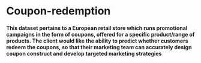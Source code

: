 # Coupon-redemption
#### This dataset pertains to a European retail store which runs promotional campaigns in the form of coupons, offered for a specific product/range of products. The client would like the ability to predict whether customers redeem the coupons, so that their marketing team can accurately design coupon construct and develop targeted marketing strategies

